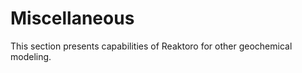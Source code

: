 # Miscellaneous

This section presents capabilities of Reaktoro for other geochemical modeling.

```{tableofcontents}
```
